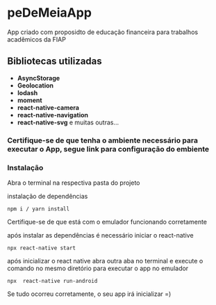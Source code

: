# peDeMeiaApp

App criado com proposidto de educação financeira para trabalhos acadêmicos da FIAP

## Bibliotecas utilizadas

* **AsyncStorage**
* **Geolocation**
* **lodash**
* **moment**
* **react-native-camera**
* **react-native-navigation**
* **react-native-svg**
e muitas outras...


### Certifique-se de que tenha o ambiente necessário para executar o App, segue link para configuração do embiente

### Instalação

Abra o terminal na respectiva pasta do projeto

instalação de dependências

```
npm i / yarn install
```

Certifique-se de que está com o emulador funcionando corretamente

após instalar as dependências é necessário iniciar o react-native
```
npx react-native start
```

após inicializar o react native abra outra aba no terminal e 
execute o comando no mesmo diretório para executar o app no emulador
```
npx  react-native run-android
```
Se tudo ocorreu corretamente, o seu app irá inicializar =)

